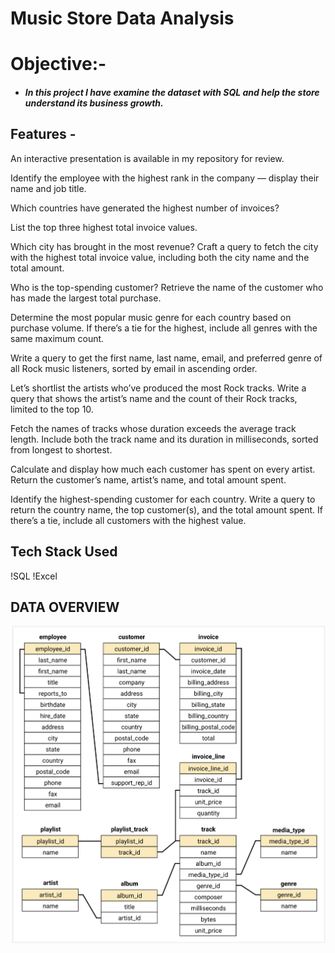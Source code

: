 # Music Store Data Analysis
# Objective:-
- ##### In this project I have examine the dataset with SQL and help the store understand its business growth.
## Features -
An interactive presentation is available in my repository for review.

Identify the employee with the highest rank in the company — display their name and job title.

Which countries have generated the highest number of invoices?

List the top three highest total invoice values.

Which city has brought in the most revenue? Craft a query to fetch the city with the highest total invoice value, including both the city name and the total amount.

Who is the top-spending customer? Retrieve the name of the customer who has made the largest total purchase.

Determine the most popular music genre for each country based on purchase volume. If there’s a tie for the highest, include all genres with the same maximum count.

Write a query to get the first name, last name, email, and preferred genre of all Rock music listeners, sorted by email in ascending order.

Let’s shortlist the artists who’ve produced the most Rock tracks. Write a query that shows the artist’s name and the count of their Rock tracks, limited to the top 10.

Fetch the names of tracks whose duration exceeds the average track length. Include both the track name and its duration in milliseconds, sorted from longest to shortest.

Calculate and display how much each customer has spent on every artist. Return the customer’s name, artist’s name, and total amount spent.

Identify the highest-spending customer for each country. Write a query to return the country name, the top customer(s), and the total amount spent. If there’s a tie, include all customers with the highest value.

## Tech Stack Used 
!SQL
!Excel
## DATA OVERVIEW
![image](https://github.com/gauraishwarya/Music-Store-Data-Analysis-Project-SQL/blob/main/schema_diagram.png?raw=true)
